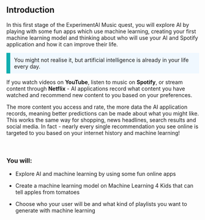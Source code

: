 ## Introduction

In this first stage of the ExperimentAI Music quest, you will explore AI by playing with some fun apps which use machine learning, creating your first machine learning model and thinking about who will use your AI and Spotify application and how it can improve their life.


<p style="border-left: solid; border-width:10px; border-color: #0faeb0; background-color: aliceblue; padding: 10px;">
You might not realise it, but artificial intelligence is already in your life every day. 

If you watch videos on <b>YouTube</b>, listen to music on <b>Spotify</b>, or stream content through <b>Netflix</b> - AI applications record what content you have watched and recommend new content to you based on your preferences.

The more content you access and rate, the more data the AI application records, meaning better predictions can be made about what you might like. This works the same way for shopping, news headlines, search results and social media. In fact - nearly every single recommendation you see online is targeted to you based on your internet history and machine learning! 
</p>
<br>

### You will:
+ Explore AI and machine learning by using some fun online apps

+ Create a machine learning model on Machine Learning 4 Kids that can tell apples from tomatoes

+ Choose who your user will be and what kind of playlists you want to generate with machine learning

